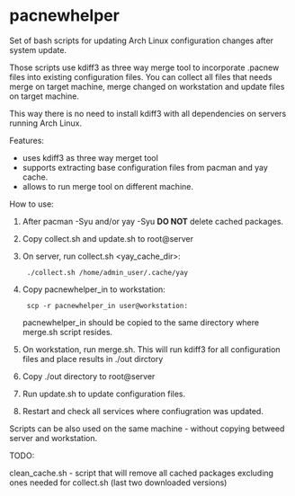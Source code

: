 # pacnewhelper
Set of bash scripts for updating Arch Linux configuration changes after system update.

Those scripts use kdiff3 as three way merge tool to incorporate .pacnew files into existing configuration files.
You can collect all files that needs merge on target machine, merge changed on workstation and update files on target machine.

This way there is no need to install kdiff3 with all dependencies on servers running Arch Linux.

Features:
 
 - uses kdiff3 as three way merget tool
 - supports extracting base configuration files from pacman and yay cache.
 - allows to run merge tool on different machine.

How to use:

1. After pacman -Syu and/or yay -Syu **DO NOT** delete cached packages.
1. Copy collect.sh and update.sh to root@server
1. On server, run collect.sh <yay_cache_dir>:

        ./collect.sh /home/admin_user/.cache/yay

1. Copy pacnewhelper_in to workstation:

        scp -r pacnewhelper_in user@workstation:
    
    pacnewhelper_in should be copied to the same directory where merge.sh script resides.

1. On workstation, run merge.sh. This will run kdiff3 for all configuration files 
   and place results in ./out dirctory
   
1. Copy ./out directory to root@server
1. Run update.sh to update configuration files.
1. Restart and check all services where confiugration was updated.

Scripts can be also used on the same machine - without copying betweed server and workstation.

TODO:

clean_cache.sh - script that will remove all cached packages 
excluding ones needed for collect.sh (last two downloaded versions)